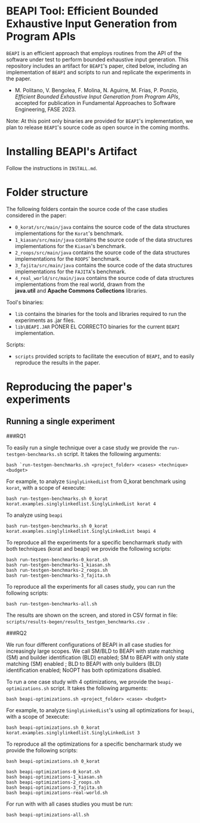 # BEAPI Tool: Efficient Bounded Exhaustive Input Generation from Program APIs

`BEAPI` is an efficient approach that employs routines from the API of the software under test to perform bounded exhaustive input generation. This repository includes an artifact for `BEAPI`'s paper, cited below, including an implementation of `BEAPI` and scripts to run and replicate the experiments in the paper.

- M. Politano, V. Bengolea, F. Molina, N. Aguirre, M. Frias, P. Ponzio, *Efficient Bounded Exhaustive Input Generation from Program APIs*, accepted for publication in Fundamental Approaches to Software Engineering, FASE 2023.

Note: At this point only binaries are provided for `BEAPI`'s implementation, we plan to release `BEAPI`'s source code as open source in the coming months.

# Installing BEAPI's Artifact 

Follow the instructions in `INSTALL.md`.

# Folder structure

The following folders contain the source code of the case studies considered in the paper:

- `0_korat/src/main/java` contains the source code of the data structures implementations for the `Korat`'s benchmark.
- `1_kiasan/src/main/java` contains the source code of the data structures implementations for the `Kiasan`'s benchmark.
- `2_roops/src/main/java` contains the source code of the data structures implementations for the `ROOPS`' benchmark.
- `3_fajita/src/main/java` contains the source code of the data structures implementations for the `FAJITA`'s benchmark.
- `4_real_world/src/main/java` contains the source code of data structures implementations from the real world, drawn from the  
**java.util** and **Apache Commons Collections** libraries.

Tool's binaries:

- `lib` contains the binaries for the tools and libraries required to run the experiments as .jar files.
- `lib\BEAPI.JAR` PONER EL CORRECTO binaries for the current `BEAPI` implementation. 

Scripts:

- `scripts` provided scripts to facilitate the execution of `BEAPI`, and to easily reproduce the results in the paper.


# Reproducing the paper's experiments 

## Running a single experiment

###RQ1

To easily run a single technique over a case study we provide the `run-testgen-benchmarks.sh` script. It takes the following arguments:
```
bash `run-testgen-benchmarks.sh <project_folder> <cases> <technique> <budget>
```

For example, to analyze `SinglyLinkedList` from 0_korat benchmark using `korat`, with a scope of `4`execute: 
```
bash run-testgen-benchmarks.sh 0_korat korat.examples.singlylinkedlist.SinglyLinkedList korat 4
```
To analyze using `beapi`
```
bash run-testgen-benchmarks.sh 0_korat korat.examples.singlylinkedlist.SinglyLinkedList beapi 4
```

To reproduce all the experiments for a specific bencharmark study with both techniques (korat and beapi) we provide the following scripts: 

```
bash run-testgen-benchmarks-0_korat.sh
bash run-testgen-benchmarks-1_kiasan.sh
bash run-testgen-benchmarks-2_roops.sh
bash run-testgen-benchmarks-3_fajita.sh
```

To reproduce all the experiments for all cases study, you can run the following scripts:
```
bash run-testgen-benchmarks-all.sh
```

The results are shown on the screen, and stored in CSV format in file: ```scripts/results-begen/results_testgen_benchmarks.csv ```.


###RQ2

We run four different configurations of BEAPI in all case studies for increasingly large scopes. We call SM/BLD to BEAPI with state matching (SM) and builder identification (BLD) enabled; SM to BEAPI with only state matching (SM) enabled ; BLD to BEAPI with only builders (BLD) identification enabled; NoOPT has both optimizations disabled. 

To run a one case study with 4 optimizations, we provide the `beapi-optimizations.sh` script. It takes the following arguments:

```
bash beapi-optimizations.sh <project_folder> <case> <budget>
```

For example, to analyze `SinglyLinkedList`'s using all optimizations for `beapi`, with a scope of `3`execute: 
```
bash beapi-optimizations.sh 0_korat korat.examples.singlylinkedlist.SinglyLinkedList 3
```

To reproduce all the optimizations for a specific bencharmark study we provide the following scripts: 

```
bash beapi-optimizations.sh 0_korat
```
```
bash beapi-optimizations-0_korat.sh
bash beapi-optimizations-1_kiasan.sh
bash beapi-optimizations-2_roops.sh
bash beapi-optimizations-3_fajita.sh
bash beapi-optimizations-real-world.sh

```

For run with with all cases studies you must be run:
```
bash beapi-optimizations-all.sh
```
